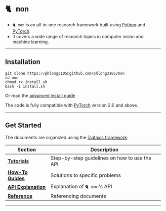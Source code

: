 # `🐈 mon`

- `🐈 mon` is an all-in-one research framework built using [Python](https://www.python.org/) and [PyTorch](https://pytorch.org/).
- It covers a wide range of research topics in computer vision and machine learning.

---

## Installation

```shell
git clone https://phlong3105@github.com/phlong3105/mon
cd mon
chmod +x install.sh
bash -i install.sh
```

Or read the [advanced install guide](get-started/installation.md)

The code is fully compatible with [PyTorch](https://pytorch.org/) version 2.0 
and above.

---

## Get Started

The documents are organized using the [Diátaxis framework](https://diataxis.fr/):

| Section                                     | Description                                   |
|---------------------------------------------|-----------------------------------------------|
| __[Tutorials](tutorial/index.md)__          | Step-by-step guidelines on how to use the API |
| __[How-To Guides](how-to/index.md)__        | Solutions to specific problems                |
| __[API Explanation](explanation/index.md)__ | Explanation of `🐈 mon`'s API                 |
| __[Reference](reference/index.md)__         | Referencing documents                         |

--- 

<script type="text/javascript" id="clustrmaps" src="//clustrmaps.com/map_v2.js?d=mDDi2z1vAnHUyVPYInDSCoHgluvZPEfpCcbRFeggx3o&cl=ffffff&w=a"></script>
